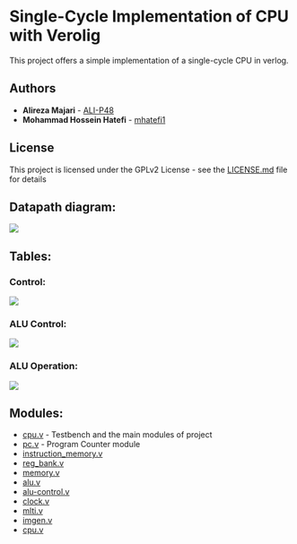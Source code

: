 # Single-Cycle Implementation of CPU with Verolig

This project offers a simple implementation of a single-cycle CPU in verlog.

## Authors

* **Alireza Majari** - [ALI-P48](https://github.com/ALI-P48)
* **Mohammad Hossein Hatefi** - [mhatefi1](https://github.com/mhatefi1)

## License

This project is licensed under the GPLv2 License - see the [LICENSE.md](LICENSE.md) file for details

## Datapath diagram:

![](http://github.com/mhatefi1/cpuverilog/master/images/blur.bmp)

## Tables:
### Control:
![](http://github.com/mhatefi1/cpuverilog/master/pics/control)
### ALU Control:
![](http://github.com/mhatefi1/cpuverilog/master/pics/alu-control)
### ALU Operation:
![](http://github.com/mhatefi1/cpuverilog/master/pics/alu-operation)

## Modules:

* [cpu.v](https://github.com/mhatefi1/cpuverilog/blob/master/cpu.v) - Testbench and the main modules of project
* [pc.v](https://github.com/mhatefi1/cpuverilog/blob/master/pc.v) - Program Counter module 
* [instruction_memory.v](https://github.com/mhatefi1/cpuverilog/blob/master/instruction_memory.v)
* [reg_bank.v](https://github.com/mhatefi1/cpuverilog/blob/master/reg_bank.v)
* [memory.v](https://github.com/mhatefi1/cpuverilog/blob/master/memory.v)
* [alu.v](https://github.com/mhatefi1/cpuverilog/blob/master/alu.v)
* [alu-control.v](https://github.com/mhatefi1/cpuverilog/blob/master/alu-control.v)
* [clock.v](https://github.com/mhatefi1/cpuverilog/blob/master/clock.v)
* [mlti.v](https://github.com/mhatefi1/cpuverilog/blob/master/mlti.v)
* [imgen.v](https://github.com/mhatefi1/cpuverilog/blob/master/imgen.v)
* [cpu.v](https://github.com/mhatefi1/cpuverilog/blob/master/cpu.v)
